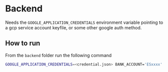 # Backend

Needs the `GOOGLE_APPLICATION_CREDENTIALS` environment
variable pointing to a gcp service account keyfile,
or some other google auth method.

## How to run

From the `backend` folder run the following command

```bash
GOOGLE_APPLICATION_CREDENTIALS=<credential.json> BANK_ACCOUNT='ESxxxx' node index.js
```
